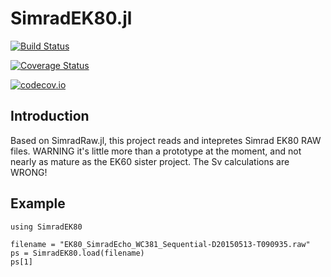 # SimradEK80.jl

[![Build Status](https://travis-ci.org/EchoJulia/SimradEK80.jl.svg?branch=master)](https://travis-ci.org/EchoJulia/SimradEK80.jl)

[![Coverage Status](https://coveralls.io/repos/EchoJulia/SimradEK80.jl/badge.svg?branch=master&service=github)](https://coveralls.io/github/EchoJulia/SimradEK80.jl?branch=master)

[![codecov.io](http://codecov.io/github/EchoJulia/SimradEK80.jl/coverage.svg?branch=master)](http://codecov.io/github/EchoJulia/SimradEK80.jl?branch=master)

## Introduction

Based on SimradRaw.jl, this project reads and intepretes Simrad EK80
RAW files. WARNING it's little more than a prototype at the moment,
and not nearly as mature as the EK60 sister project. The Sv calculations
are WRONG!


## Example

```
using SimradEK80

filename = "EK80_SimradEcho_WC381_Sequential-D20150513-T090935.raw"
ps = SimradEK80.load(filename)
ps[1]

```
